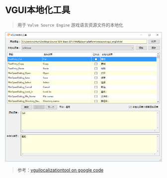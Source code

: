 VGUI本地化工具
=========

>用于 ```Valve Source Engine``` 游戏语言资源文件的本地化

![screenshot](https://raw.githubusercontent.com/nuintun/vguilocalizationtool/master/screenshot.png)

>参考：[vguilocalizationtool on google code](https://code.google.com/p/vguilocalizationtool)
